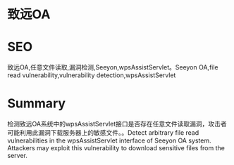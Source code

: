 # 致远OA
# SEO
致远OA,任意文件读取,漏洞检测,Seeyon,wpsAssistServlet。Seeyon OA,file read vulnerability,vulnerability detection,wpsAssistServlet
# Summary
检测致远OA系统中的wpsAssistServlet接口是否存在任意文件读取漏洞，攻击者可能利用此漏洞下载服务器上的敏感文件。。Detect arbitrary file read vulnerabilities in the wpsAssistServlet interface of Seeyon OA system. Attackers may exploit this vulnerability to download sensitive files from the server.
